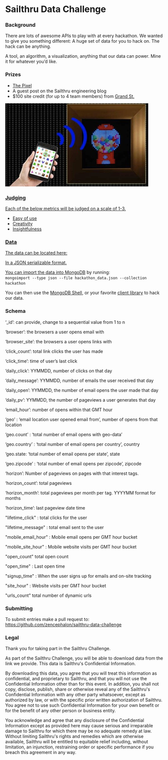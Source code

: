 Sailthru Data Challenge
=======================

<h3>Background</h3>
There are lots of awesome APIs to play with at every hackathon. 
We wanted to give you something different: A huge set of data for you to hack on. The hack can be anything. 

A tool, an algorithm, a visualization, anything that our data can power. Mine it for whatever you’d like. 

<h3>Prizes</h3>

<ul>
 <li><a href="http://ledpixelart.com/pixel/">The Pixel</a></li> 
 <li>A guest post on the Sailthru engineering blog</li> 
 <li>$100 site credit (for up to 4 team members) from <a href="https://grandst.com/">Grand St.</li>
</ul>

<img src="assets/pixel.jpg">

<h3>Judging</h3>

Each of the below metrics will be judged on a scale of 1-3.
<ul>
 <li>Easy of use</li>
 <li>Creativity</li>
 <li>Insightfulness</li>
</ul>

<h3>Data</h3>
The data can be located here: 

In a JSON serializable format.

You can import the data into <a href="http://www.mongodb.com">MongoDB</a> by running:<code> mongoimport --type json --file hackathon_data.json --collection hackathon </code>

You can then use the 
<a href="http://docs.mongodb.org/manual/reference/mongo-shell/">MongoDB Shell</a>, or your favorite <a href="http://docs.mongodb.org/ecosystem/drivers/">client library</a> to hack our data.

<h3>Schema</h3>

‘_id’: can provide, change to a sequential value from 1 to n

‘browser’: the browsers a user opens email with

‘browser_site’: the browsers a user opens links with

‘click_count’: total link clicks the user has made

‘click_time’: time of user’s last click

‘daily_click’: YYMMDD, number of clicks on that day

‘daily_message’: YYMMDD, number of emails the user received that day

‘daily_open’: YYMMDD, the number of email opens the user made that day

‘daily_pv’: YYMMDD, the number of pageviews a user generates that day

‘email_hour’: number of opens within that GMT hour

‘geo’ : ‘email location user opened email from’, number of opens from that location

‘geo.count’ : ‘total number of email opens with geo-data’

‘geo.country’ : ‘total number of email opens per country’, country

‘geo.state: ‘total number of email opens per state’, state

‘geo.zipcode’ : ‘total number of email opens per zipcode’, zipcode

‘horizon’: Number of pageviews on pages with that interest tags. 

‘horizon_count’: total pageviews

‘horizon_month’: total pageviews per month per tag. YYYYMM format for months

‘horizon_time’: last pageview date time

"lifetime_click" : total clicks for the user

"lifetime_message" : total email sent to the user

"mobile_email_hour" : Mobile email opens per GMT hour bucket

"mobile_site_hour" : Mobile website visits per GMT hour bucket

"open_count"  total open count

"open_time" : Last open time

"signup_time" : When the user signs up for emails and on-site tracking

"site_hour" : Website visits per GMT hour bucket

"urls_count"  total number of dynamic urls

<h3> Submitting </h3>

To submit entries make a pull request to:
https://github.com/zencephalon/sailthru-data-challenge

<h3> Legal </h3>

Thank you for taking part in the Sailthru Challenge.  

As part of the Sailthru Challenge, you will be able to download data from the link we provide.  This data is Sailthru's Confidential Information.  

By downloading this data, you agree that you will treat this information as confidential, and proprietary to Sailthru, and that you will not use the Confidential Information other than for this event.   In addition, you shall not copy, disclose, publish, share or otherwise reveal any of the Sailthru's Confidential Information with any other party whatsoever, except as authorized by law, or with the specific prior written authorization of Sailthru. You agree not to use such Confidential Information for your own benefit or for the benefit of any other person or business entity.

You acknowledge and agree that any disclosure of the Confidential Information except as provided here may cause serious and irreparable damage to Sailthru for which there may be no adequate remedy at law. Without limiting Sailthru's rights and remedies which are otherwise available, Sailthru will be entitled to equitable relief including, without limitation, an injunction, restraining order or specific performance if you breach this agreement in any way.
